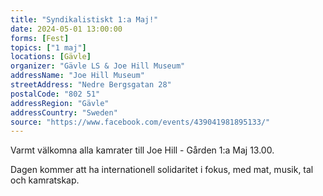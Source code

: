 ```yaml
---
title: "Syndikalistiskt 1:a Maj!"
date: 2024-05-01 13:00:00
forms: [Fest]
topics: ["1 maj"]
locations: [Gävle]
organizer: "Gävle LS & Joe Hill Museum"
addressName: "Joe Hill Museum"
streetAddress: "Nedre Bergsgatan 28"
postalCode: "802 51"
addressRegion: "Gävle"
addressCountry: "Sweden"
source: "https://www.facebook.com/events/439041981895133/"
---
```

Varmt välkomna alla kamrater till Joe Hill - Gården 1:a Maj 13.00.

Dagen kommer att ha internationell solidaritet i fokus, med mat, musik, tal och kamratskap.
